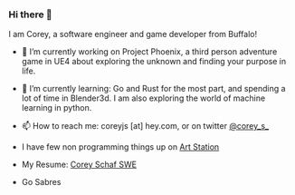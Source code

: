 ### Hi there 👋

I am Corey, a software engineer and game developer from Buffalo!

- 🔭 I’m currently working on Project Phoenix, a third person adventure game in UE4 about exploring the unknown and finding your purpose in life.

- 🌱 I’m currently learning:  Go and Rust for the most part, and spending a lot of time in Blender3d.  I am also exploring the world of machine learning in python.

- 📫 How to reach me: coreyjs [at] hey.com, or on twitter [@corey_s_](https://twitter.com/corey_s_)

- I have few non programming things up on [Art Station](https://coreyjs.artstation.com/)

- My Resume: [Corey Schaf SWE](https://github.com/coreyjs/coreyjs/files/6381327/corey_schaf_swe.pdf)


- Go Sabres

<!--
**coreyjs/coreyjs** is a ✨ _special_ ✨ repository because its `README.md` (this file) appears on your GitHub profile.

Here are some ideas to get you started:

- 🔭 I’m currently working on ...
- 🌱 I’m currently learning ...
- 👯 I’m looking to collaborate on ...
- 🤔 I’m looking for help with ...
- 💬 Ask me about ...
- 📫 How to reach me: ...
- 😄 Pronouns: ...
- ⚡ Fun fact: ...
-->
